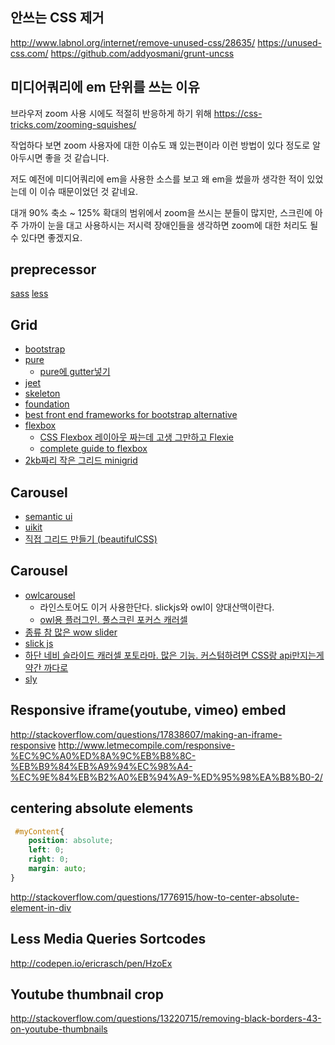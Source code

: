 ## 안쓰는 CSS 제거
http://www.labnol.org/internet/remove-unused-css/28635/
https://unused-css.com/
https://github.com/addyosmani/grunt-uncss

## 미디어쿼리에 em 단위를 쓰는 이유
브라우저 zoom 사용 시에도 적절히 반응하게 하기 위해
https://css-tricks.com/zooming-squishes/

작업하다 보면 zoom 사용자에 대한 이슈도 꽤 있는편이라 이런 방법이 있다 정도로 알아두시면 좋을 것 같습니다.

저도 예전에 미디어쿼리에 em을 사용한 소스를 보고 왜 em을 썼을까 생각한 적이 있었는데 이 이슈 때문이었던 것 같네요.

대개 90% 축소 ~ 125% 확대의 범위에서 zoom을 쓰시는 분들이 많지만, 스크린에 아주 가까이 눈을 대고 사용하시는 저시력 장애인들을 생각하면 zoom에 대한 처리도 될 수 있다면 좋겠지요.

## preprecessor
[sass](http://www.sass-lang.com/guide)
[less](http://lesscss.org/)

## Grid
- [bootstrap](http://getbootstrap.com/2.3.2/scaffolding.html)
- [pure](http://purecss.io/start/)
    + [pure에 gutter넣기](https://github.com/yahoo/pure/issues/380)
- [jeet](http://jeet.gs/)
- [skeleton](http://getskeleton.com/)
- [foundation](http://foundation.zurb.com/)
- [best front end frameworks for bootstrap alternative](http://beebom.com/2015/01/best-front-end-frameworks-for-bootstrap-alternative)
- [flexbox](http://ko.learnlayout.com/flexbox.html)
    + [CSS Flexbox 레이아웃 짜는데 고생 그만하고 Flexie](http://blog.weirdx.io/css-flexbox-%EB%A0%88%EC%9D%B4%EC%95%84%EC%9B%83-%EC%A7%9C%EB%8A%94%EB%8D%B0-%EA%B3%A0%EC%83%9D-%EA%B7%B8%EB%A7%8C%ED%95%98%EA%B3%A0-flexie/)
    + [complete guide to flexbox](https://css-tricks.com/snippets/css/a-guide-to-flexbox/)
- [2kb짜리 작은 그리드 minigrid](http://alves.im/minigrid/)
## Carousel
- [semantic ui](http://semantic-ui.com/)
- [uikit](http://getuikit.com/docs/grid.html)
- [직접 그리드 만들기 (beautifulCSS)](http://beautifulcss.com/archives/1368)

## Carousel
- [owlcarousel](http://www.owlcarousel.owlgraphic.com/)
    + 라인스토어도 이거 사용한단다. slickjs와 owl이 양대산맥이란다.
    + [owl용 플러그인. 풀스크린 포커스 캐러셀](http://www.jqueryrain.com/?00y0dpgM)
- [종류 참 많은 wow slider](http://wowslider.com/demo.html)
- [slick js](http://kenwheeler.github.io/slick/)
- [하단 네비 슬라이드 캐러셀 포토라마. 많은 기능. 커스텀하려면 CSS랑 api만지는게 약간 까다로](http://fotorama.io/)
- [sly](http://darsa.in/sly/)

## Responsive iframe(youtube, vimeo) embed
http://stackoverflow.com/questions/17838607/making-an-iframe-responsive
http://www.letmecompile.com/responsive-%EC%9C%A0%ED%8A%9C%EB%B8%8C-%EB%B9%84%EB%A9%94%EC%98%A4-%EC%9E%84%EB%B2%A0%EB%94%A9-%ED%95%98%EA%B8%B0-2/

## centering absolute elements
```css
 #myContent{
    position: absolute;
    left: 0;
    right: 0;
    margin: auto;
}
```
http://stackoverflow.com/questions/1776915/how-to-center-absolute-element-in-div

## Less Media Queries Sortcodes
http://codepen.io/ericrasch/pen/HzoEx

## Youtube thumbnail crop
http://stackoverflow.com/questions/13220715/removing-black-borders-43-on-youtube-thumbnails

